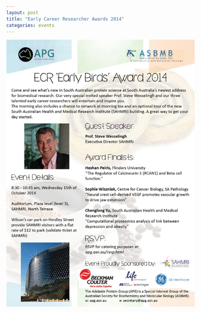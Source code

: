 ```yaml
---
layout: post
title: "Early Career Researcher Awards 2014"
categories: events
---
```


![](/assets/images/2014_ecr.jpg)